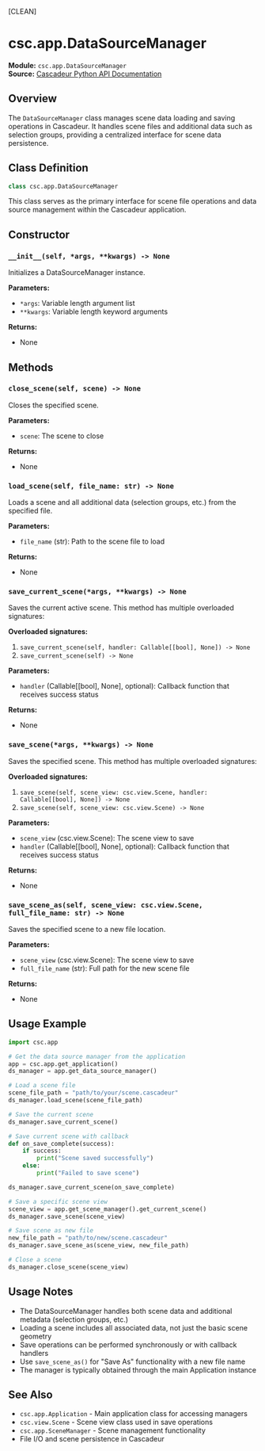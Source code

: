 [CLEAN]

# csc.app.DataSourceManager

**Module:** `csc.app.DataSourceManager`  
**Source:** [Cascadeur Python API Documentation](https://cascadeur.com/python-api/_generate/csc.app.DataSourceManager.html)

## Overview

The `DataSourceManager` class manages scene data loading and saving operations in Cascadeur. It handles scene files and additional data such as selection groups, providing a centralized interface for scene data persistence.

## Class Definition

```python
class csc.app.DataSourceManager
```

This class serves as the primary interface for scene file operations and data source management within the Cascadeur application.

## Constructor

### `__init__(self, *args, **kwargs) -> None`

Initializes a DataSourceManager instance.

**Parameters:**
- `*args`: Variable length argument list
- `**kwargs`: Variable length keyword arguments

**Returns:**
- None

## Methods

### `close_scene(self, scene) -> None`

Closes the specified scene.

**Parameters:**
- `scene`: The scene to close

**Returns:**
- None

### `load_scene(self, file_name: str) -> None`

Loads a scene and all additional data (selection groups, etc.) from the specified file.

**Parameters:**
- `file_name` (str): Path to the scene file to load

**Returns:**
- None

### `save_current_scene(*args, **kwargs) -> None`

Saves the current active scene. This method has multiple overloaded signatures:

**Overloaded signatures:**
1. `save_current_scene(self, handler: Callable[[bool], None]) -> None`
2. `save_current_scene(self) -> None`

**Parameters:**
- `handler` (Callable[[bool], None], optional): Callback function that receives success status

**Returns:**
- None

### `save_scene(*args, **kwargs) -> None`

Saves the specified scene. This method has multiple overloaded signatures:

**Overloaded signatures:**
1. `save_scene(self, scene_view: csc.view.Scene, handler: Callable[[bool], None]) -> None`
2. `save_scene(self, scene_view: csc.view.Scene) -> None`

**Parameters:**
- `scene_view` (csc.view.Scene): The scene view to save
- `handler` (Callable[[bool], None], optional): Callback function that receives success status

**Returns:**
- None

### `save_scene_as(self, scene_view: csc.view.Scene, full_file_name: str) -> None`

Saves the specified scene to a new file location.

**Parameters:**
- `scene_view` (csc.view.Scene): The scene view to save
- `full_file_name` (str): Full path for the new scene file

**Returns:**
- None

## Usage Example

```python
import csc.app

# Get the data source manager from the application
app = csc.app.get_application()
ds_manager = app.get_data_source_manager()

# Load a scene file
scene_file_path = "path/to/your/scene.cascadeur"
ds_manager.load_scene(scene_file_path)

# Save the current scene
ds_manager.save_current_scene()

# Save current scene with callback
def on_save_complete(success):
    if success:
        print("Scene saved successfully")
    else:
        print("Failed to save scene")

ds_manager.save_current_scene(on_save_complete)

# Save a specific scene view
scene_view = app.get_scene_manager().get_current_scene()
ds_manager.save_scene(scene_view)

# Save scene as new file
new_file_path = "path/to/new/scene.cascadeur"
ds_manager.save_scene_as(scene_view, new_file_path)

# Close a scene
ds_manager.close_scene(scene_view)
```

## Usage Notes

- The DataSourceManager handles both scene data and additional metadata (selection groups, etc.)
- Loading a scene includes all associated data, not just the basic scene geometry
- Save operations can be performed synchronously or with callback handlers
- Use `save_scene_as()` for "Save As" functionality with a new file name
- The manager is typically obtained through the main Application instance

## See Also

- `csc.app.Application` - Main application class for accessing managers
- `csc.view.Scene` - Scene view class used in save operations
- `csc.app.SceneManager` - Scene management functionality
- File I/O and scene persistence in Cascadeur